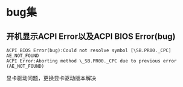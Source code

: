 # bug集

## 开机显示ACPI Error以及ACPI BIOS Error(bug)

```shell
ACPI BIOS Error(bug):Could not resolve symbol [\SB.PR00._CPC]
AE_NOT_FOUND
ACPI Error:Aborting method \_SB.PR00._CPC due to previous error (AE_NOT_FOUND)
```

显卡驱动问题，更换显卡驱动版本解决